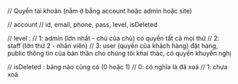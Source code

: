 // Quyền tài khoản (nằm ở bẳng account hoặc admin hoặc site)

// account
// id, email, phone, pass, level, isDeleted

// level : 
// 1: admin (lớn nhất - chủ của chủ) có quyền tất cả mọi thứ 
// 2: staff (lớn thứ 2 - nhân viên) 
// 3: user (quyền của khách hàng) đặt hàng, public thông tin của bản thân cho chúng tôi khai thác, có quyền khuyến nghị

// isDeleted : bảng nào cũng có (0 hoặc 1)
// 0: có nghĩa là đã xoá
// 1: chưa xoá